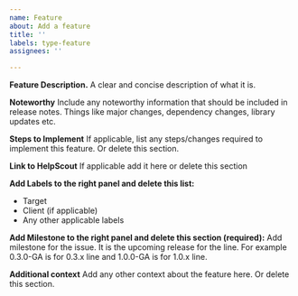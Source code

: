 ```yaml
---
name: Feature
about: Add a feature
title: ''
labels: type-feature
assignees: ''

---
```


**Feature Description.**
A clear and concise description of what it is.

**Noteworthy**
Include any noteworthy information that should be included in release notes. Things like major changes, dependency changes, library updates etc.

**Steps to Implement**
If applicable, list any steps/changes required to implement this feature. Or delete this section.

**Link to HelpScout**
If applicable add it here or delete this section

**Add Labels to the right panel and delete this list:**
 - Target
 - Client (if applicable)
 - Any other applicable labels

 **Add Milestone to the right panel and delete this section (required):**
Add milestone for the issue. It is the upcoming release for the line. For example 0.3.0-GA is for 0.3.x line and 1.0.0-GA is for 1.0.x line.

**Additional context**
Add any other context about the feature here. Or delete this section.
